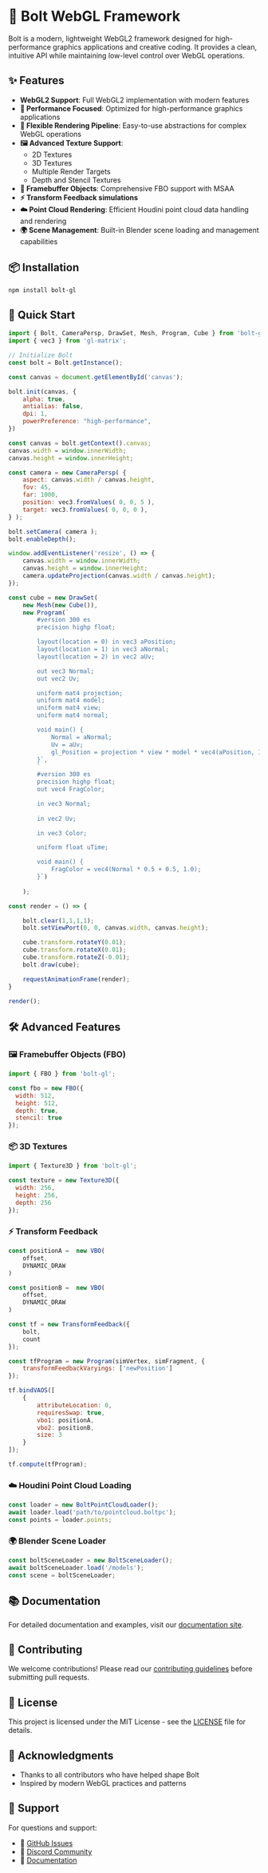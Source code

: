 # 🚀 Bolt WebGL Framework

Bolt is a modern, lightweight WebGL2 framework designed for high-performance graphics applications and creative coding. It provides a clean, intuitive API while maintaining low-level control over WebGL operations.

## ✨ Features

- **WebGL2 Support**: Full WebGL2 implementation with modern features
- **🏃 Performance Focused**: Optimized for high-performance graphics applications
- **🎨 Flexible Rendering Pipeline**: Easy-to-use abstractions for complex WebGL operations
- **🖼️ Advanced Texture Support**: 
  - 2D Textures
  - 3D Textures
  - Multiple Render Targets
  - Depth and Stencil Textures
- **🎯 Framebuffer Objects**: Comprehensive FBO support with MSAA
- **⚡ Transform Feedback simulations**
- **☁️ Point Cloud Rendering**: Efficient Houdini point cloud data handling and rendering
- **🌍 Scene Management**: Built-in Blender scene loading and management capabilities

## 📦 Installation

```bash
npm install bolt-gl
```

## 🚦 Quick Start

```javascript
import { Bolt, CameraPersp, DrawSet, Mesh, Program, Cube } from 'bolt-gl';
import { vec3 } from 'gl-matrix';

// Initialize Bolt
const bolt = Bolt.getInstance();

const canvas = document.getElementById('canvas');

bolt.init(canvas, {
    alpha: true,
    antialias: false,
    dpi: 1,
    powerPreference: "high-performance",
})

const canvas = bolt.getContext().canvas;
canvas.width = window.innerWidth;
canvas.height = window.innerHeight;

const camera = new CameraPersp( {
    aspect: canvas.width / canvas.height,
    fov: 45,
    far: 1000,
    position: vec3.fromValues( 0, 0, 5 ),
    target: vec3.fromValues( 0, 0, 0 ),
} );

bolt.setCamera( camera );
bolt.enableDepth();

window.addEventListener('resize', () => {
    canvas.width = window.innerWidth;
    canvas.height = window.innerHeight;
    camera.updateProjection(canvas.width / canvas.height);
});

const cube = new DrawSet(
    new Mesh(new Cube()),
    new Program(`
        #version 300 es
        precision highp float;

        layout(location = 0) in vec3 aPosition;
        layout(location = 1) in vec3 aNormal;
        layout(location = 2) in vec2 aUv;

        out vec3 Normal;
        out vec2 Uv;

        uniform mat4 projection;
        uniform mat4 model;
        uniform mat4 view;
        uniform mat4 normal;

        void main() {
            Normal = aNormal;
            Uv = aUv;
            gl_Position = projection * view * model * vec4(aPosition, 1.0);
        }`, 
        `
        #version 300 es
        precision highp float;
        out vec4 FragColor;

        in vec3 Normal;
        
        in vec2 Uv;

        in vec3 Color;

        uniform float uTime;

        void main() {
            FragColor = vec4(Normal * 0.5 + 0.5, 1.0);
        }`)
            
    );

const render = () => {

    bolt.clear(1,1,1,1);
    bolt.setViewPort(0, 0, canvas.width, canvas.height);

    cube.transform.rotateY(0.01);
    cube.transform.rotateX(0.01);
    cube.transform.rotateZ(-0.01);
    bolt.draw(cube);

    requestAnimationFrame(render);
}

render();
```

## 🛠️ Advanced Features

### 🖼️ Framebuffer Objects (FBO)

```javascript
import { FBO } from 'bolt-gl';

const fbo = new FBO({
  width: 512,
  height: 512,
  depth: true,
  stencil: true
});
```

### 📦 3D Textures

```javascript
import { Texture3D } from 'bolt-gl';

const texture = new Texture3D({
  width: 256,
  height: 256,
  depth: 256
});
```

### ⚡ Transform Feedback

```javascript
const positionA =  new VBO(
    offset,
    DYNAMIC_DRAW
)

const positionB =  new VBO(
    offset,
    DYNAMIC_DRAW
)

const tf = new TransformFeedback({
    bolt,
    count
});

const tfProgram = new Program(simVertex, simFragment, {
    transformFeedbackVaryings: ['newPosition']
});

tf.bindVAOS([
    {
        attributeLocation: 0,
        requiresSwap: true,
        vbo1: positionA,
        vbo2: positionB,
        size: 3
    }
]);

tf.compute(tfProgram);
```

### ☁️ Houdini Point Cloud Loading

```javascript
const loader = new BoltPointCloudLoader();
await loader.load('path/to/pointcloud.boltpc');
const points = loader.points;
```

### 🌍 Blender Scene Loader

```javascript
const boltSceneLoader = new BoltSceneLoader();
await boltSceneLoader.load('/models');
const scene = boltSceneLoader;
```

## 📚 Documentation

For detailed documentation and examples, visit our [documentation site](link-to-docs).

## 🤝 Contributing

We welcome contributions! Please read our [contributing guidelines](link-to-contributing) before submitting pull requests.

## 📄 License

This project is licensed under the MIT License - see the [LICENSE](LICENSE) file for details.

## 🙏 Acknowledgments

- Thanks to all contributors who have helped shape Bolt
- Inspired by modern WebGL practices and patterns

## 💬 Support

For questions and support:
- 🐛 [GitHub Issues](link-to-issues)
- 💭 [Discord Community](link-to-discord)
- 📖 [Documentation](link-to-docs)

<!--[![NPM version][npm-image]][npm-url]
[![Actions Status][ci-image]][ci-url]
[![PR Welcome][npm-downloads-image]][npm-downloads-url]-->

